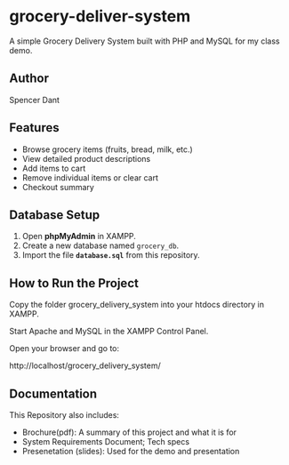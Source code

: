 # grocery-deliver-system
A simple Grocery Delivery System built with PHP and MySQL for my class demo.


## Author
Spencer Dant


## Features

- Browse grocery items (fruits, bread, milk, etc.)
- View detailed product descriptions
- Add items to cart
- Remove individual items or clear cart
- Checkout summary


## Database Setup

1. Open **phpMyAdmin** in XAMPP.
2. Create a new database named `grocery_db`.
3. Import the file **`database.sql`** from this repository.

## How to Run the Project

Copy the folder grocery_delivery_system into your htdocs directory in XAMPP.

Start Apache and MySQL in the XAMPP Control Panel.

Open your browser and go to:

http://localhost/grocery_delivery_system/


## Documentation 

This Repository also includes: 
- Brochure(pdf): A summary of this project and what it is for
- System Requirements Document; Tech specs
- Presenetation (slides): Used for the demo and presentation
